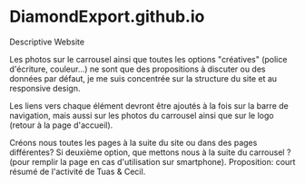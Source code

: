 # DiamondExport.github.io
Descriptive Website

Les photos sur le carrousel ainsi que toutes les options "créatives" (police d'écriture, couleur...) ne sont que des propositions à discuter ou des données par défaut, je me suis concentrée sur la structure du site et au responsive design.

Les liens vers chaque élément devront être ajoutés à la fois sur la barre de navigation, mais aussi sur les photos du carrousel ainsi que sur le logo (retour à la page d'accueil).

Créons nous toutes les pages à la suite du site ou dans des pages différentes? Si deuxième option, que mettons nous à la suite du carrousel ? (pour remplir la page en cas d'utilisation sur smartphone). Proposition: court résumé de l'activité de Tuas & Cecil.




